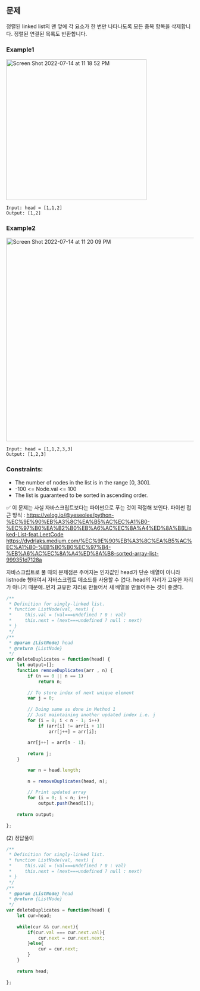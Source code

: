 ## 문제

정렬된 linked list의 맨 앞에 각 요소가 한 번만 나타나도록 모든 중복 항목을 삭제합니다. 정렬된 연결된 목록도 반환합니다.

### Example1
<img width="377" alt="Screen Shot 2022-07-14 at 11 18 52 PM" src="https://user-images.githubusercontent.com/88074487/179004371-49447339-f306-4772-9fa6-eb01621b610e.png"><br/>

```
Input: head = [1,1,2]
Output: [1,2]
```

### Example2
<img width="545" alt="Screen Shot 2022-07-14 at 11 20 09 PM" src="https://user-images.githubusercontent.com/88074487/179004659-041a8c0d-8236-40cf-b080-bd3c7e06488d.png"><br/>

```
Input: head = [1,1,2,3,3]
Output: [1,2,3]
```
 
### Constraints:

- The number of nodes in the list is in the range [0, 300].
- -100 <= Node.val <= 100
- The list is guaranteed to be sorted in ascending order.

✅ 이 문제는 사실 자바스크립트보다는 파이썬으로 푸는 것이 적절해 보인다.
파이썬 접근 방식 : https://velog.io/@yeseolee/python-%EC%9E%90%EB%A3%8C%EA%B5%AC%EC%A1%B0-%EC%97%B0%EA%B2%B0%EB%A6%AC%EC%8A%A4%ED%8A%B8Linked-List-feat.LeetCode
https://dydrlaks.medium.com/%EC%9E%90%EB%A3%8C%EA%B5%AC%EC%A1%B0-%EB%B0%B0%EC%97%B4-%EB%A6%AC%EC%8A%A4%ED%8A%B8-sorted-array-list-999351d7128a
<br/>

자바스크립트로 풀 때의 문제점은 주어지는 인자값인 head가 단순 배열이 아니라 listnode 형태여서 자바스크립트 메소드를 사용할 수 없다.
head의 자리가 고유한 자리가 아니기 때문에..먼저 고유한 자리로 만들어서 새 배열을 만들어주는 것이 좋겠다.
```javascript
/**
 * Definition for singly-linked list.
 * function ListNode(val, next) {
 *     this.val = (val===undefined ? 0 : val)
 *     this.next = (next===undefined ? null : next)
 * }
 */
/**
 * @param {ListNode} head
 * @return {ListNode}
 */
var deleteDuplicates = function(head) {
    let output=[];
    function removeDuplicates(arr , n) {
        if (n == 0 || n == 1)
            return n;
 
        // To store index of next unique element
        var j = 0;
 
        // Doing same as done in Method 1
        // Just maintaining another updated index i.e. j
        for (i = 0; i < n - 1; i++)
            if (arr[i] != arr[i + 1])
                arr[j++] = arr[i];
 
        arr[j++] = arr[n - 1];
 
        return j;
    }

        var n = head.length;
 
        n = removeDuplicates(head, n);
 
        // Print updated array
        for (i = 0; i < n; i++)
            output.push(head[i]);
    
    return output;
 
};
```
(2) 정답풀이
```javascript
/**
 * Definition for singly-linked list.
 * function ListNode(val, next) {
 *     this.val = (val===undefined ? 0 : val)
 *     this.next = (next===undefined ? null : next)
 * }
 */
/**
 * @param {ListNode} head
 * @return {ListNode}
 */
var deleteDuplicates = function(head) {
    let cur=head;
    
    while(cur && cur.next){
        if(cur.val === cur.next.val){
            cur.next = cur.next.next;
        }else{
            cur = cur.next;
        }
    }
    
    return head;
 
};
```


